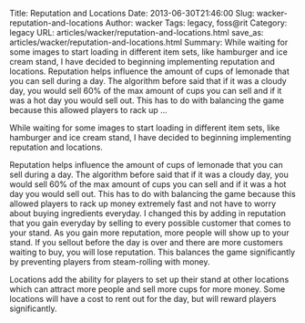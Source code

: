 Title: Reputation and Locations
Date: 2013-06-30T21:46:00
Slug: wacker-reputation-and-locations
Author: wacker
Tags: legacy, foss@rit
Category: legacy
URL: articles/wacker/reputation-and-locations.html
save_as: articles/wacker/reputation-and-locations.html
Summary: While waiting for some images to start loading in different item sets, like hamburger and ice cream stand, I have decided to beginning implementing reputation and locations.  Reputation helps influence the amount of cups of lemonade that you can sell during a day. The algorithm before said that if it was a cloudy day, you would sell 60% of the max amount of cups you can sell and if it was a hot day you would sell out. This has to do with balancing the game because this allowed players to rack up ... 

While waiting for some images to start loading in different item sets, like
hamburger and ice cream stand, I have decided to beginning implementing
reputation and locations.

Reputation helps influence the amount of cups of lemonade that you can sell
during a day. The algorithm before said that if it was a cloudy day, you would
sell 60% of the max amount of cups you can sell and if it was a hot day you
would sell out. This has to do with balancing the game because this allowed
players to rack up money extremely fast and not have to worry about buying
ingredients everyday. I changed this by adding in reputation that you gain
everyday by selling to every possible customer that comes to your stand. As
you gain more reputation, more people will show up to your stand. If you
sellout before the day is over and there are more customers waiting to buy,
you will lose reputation. This balances the game significantly by preventing
players from steam-rolling with money.

Locations add the ability for players to set up their stand at other locations
which can attract more people and sell more cups for more money. Some
locations will have a cost to rent out for the day, but will reward players
significantly.

